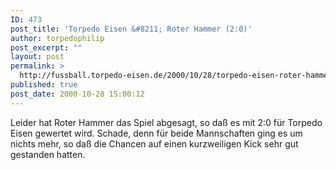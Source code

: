 ```yaml
---
ID: 473
post_title: 'Torpedo Eisen &#8211; Roter Hammer (2:0)'
author: torpedophilip
post_excerpt: ""
layout: post
permalink: >
  http://fussball.torpedo-eisen.de/2000/10/28/torpedo-eisen-roter-hammer-20/
published: true
post_date: 2000-10-28 15:00:12
---
```

Leider hat Roter Hammer das Spiel abgesagt, so daß es mit 2:0 für Torpedo Eisen gewertet wird. Schade, denn für beide Mannschaften ging es um nichts mehr, so daß die Chancen auf einen kurzweiligen Kick sehr gut gestanden hatten.